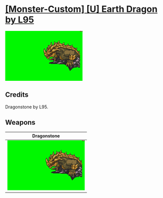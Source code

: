 # [\[Monster-Custom\] \[U\] Earth Dragon by L95](./)
 

<img src="./Dragonstone/Dragonstone_000.png" alt="[Monster-Custom] [U] Earth Dragon by L95 standing" />

## Credits

Dragonstone by L95.

## Weapons
 

|Dragonstone |
|  :---: |
| <img alt="Dragonstone animation" src="./Dragonstone/Dragonstone.gif" /> |
